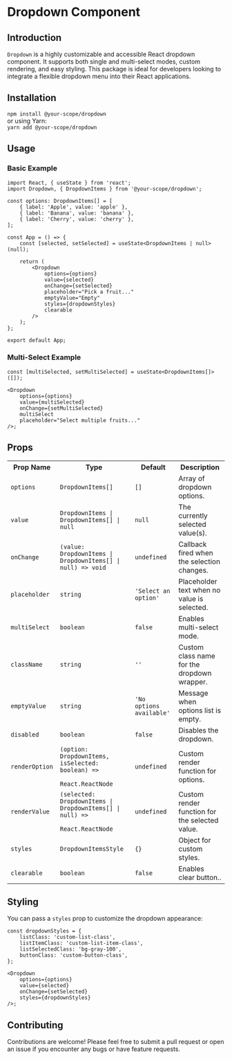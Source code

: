 <h1>Dropdown Component</h1>

<h2>Introduction</h2>

<code>Dropdown</code> is a highly customizable and accessible React dropdown component. It supports both single and multi-select modes, custom rendering, and easy styling. This package is ideal for developers looking to integrate a flexible dropdown menu into their React applications.

<h2>Installation</h2>

<code>npm install @your-scope/dropdown</code> <br />
or using Yarn: <br />
<code>yarn add @your-scope/dropdown</code>

<h2>Usage</h2>
<h3>Basic Example</h3>

```
import React, { useState } from 'react';
import Dropdown, { DropdownItems } from '@your-scope/dropdown';

const options: DropdownItems[] = [
	{ label: 'Apple', value: 'apple' },
	{ label: 'Banana', value: 'banana' },
	{ label: 'Cherry', value: 'cherry' },
];

const App = () => {
	const [selected, setSelected] = useState<DropdownItems | null>(null);

	return (
		<Dropdown
			options={options}
			value={selected}
			onChange={setSelected}
			placeholder="Pick a fruit..."
			emptyValue="Empty"
			styles={dropdownStyles}
			clearable
		/>
	);
};

export default App;

```

<h3>Multi-Select Example</h3>

```
const [multiSelected, setMultiSelected] = useState<DropdownItems[]>([]);

<Dropdown
	options={options}
	value={multiSelected}
	onChange={setMultiSelected}
	multiSelect
	placeholder="Select multiple fruits..."
/>;

```

<h2>Props</h2>
<table>
	<tbody>
		<tr>
			<th><span>Prop Name</span></th>
			<th><span>Type</span></th>
			<th><span>Default</span></th>
			<th><span>Description</span></th>
		</tr>
		<tr>
			<td>
				<code><span>options</span></code>
			</td>
			<td>
				<code><span>DropdownItems[]</span></code>
			</td>
			<td>
				<code><span>[]</span></code>
			</td>
			<td><span>Array of dropdown options.</span></td>
		</tr>
		<tr>
			<td>
				<code><span>value</span></code>
			</td>
			<td>
				<code><span>DropdownItems | DropdownItems[] | null</span></code>
			</td>
			<td>
				<code><span>null</span></code>
			</td>
			<td><span>The currently selected value(s).</span></td>
		</tr>
		<tr>
			<td>
				<code><span>onChange</span></code>
			</td>
			<td>
				<code
					><span
						>(value: DropdownItems | DropdownItems[] | null) =&gt; void</span
					></code
				>
			</td>
			<td>
				<code><span>undefined</span></code>
			</td>
			<td><span>Callback fired when the selection changes.</span></td>
		</tr>
		<tr>
			<td>
				<code><span>placeholder</span></code>
			</td>
			<td>
				<code><span>string</span></code>
			</td>
			<td>
				<code><span>'Select an option'</span></code>
			</td>
			<td><span>Placeholder text when no value is selected.</span></td>
		</tr>
		<tr>
			<td>
				<code><span>multiSelect</span></code>
			</td>
			<td>
				<code><span>boolean</span></code>
			</td>
			<td>
				<code><span>false</span></code>
			</td>
			<td><span>Enables multi-select mode.</span></td>
		</tr>
		<tr>
			<td>
				<code><span>className</span></code>
			</td>
			<td>
				<code><span>string</span></code>
			</td>
			<td>
				<code><span>''</span></code>
			</td>
			<td><span>Custom class name for the dropdown wrapper.</span></td>
		</tr>
		<tr>
			<td>
				<code><span>emptyValue</span></code>
			</td>
			<td>
				<code><span>string</span></code>
			</td>
			<td>
				<code><span>'No options available'</span></code>
			</td>
			<td><span>Message when options list is empty.</span></td>
		</tr>
		<tr>
			<td>
				<code><span>disabled</span></code>
			</td>
			<td>
				<code><span>boolean</span></code>
			</td>
			<td>
				<code><span>false</span></code>
			</td>
			<td><span>Disables the dropdown.</span></td>
		</tr>
		<tr>
			<td>
				<code><span>renderOption</span></code>
			</td>
			<td>
				<code
					><span
						>(option: DropdownItems, isSelected: boolean) =&gt;
						React.ReactNode</span
					></code
				>
			</td>
			<td>
				<code><span>undefined</span></code>
			</td>
			<td><span>Custom render function for options.</span></td>
		</tr>
		<tr>
			<td>
				<code><span>renderValue</span></code>
			</td>
			<td>
				<code
					><span
						>(selected: DropdownItems | DropdownItems[] | null) =&gt;
						React.ReactNode</span
					></code
				>
			</td>
			<td>
				<code><span>undefined</span></code>
			</td>
			<td><span>Custom render function for the selected value.</span></td>
		</tr>
		<tr>
			<td>
				<code><span>styles</span></code>
			</td>
			<td>
				<code><span>DropdownItemsStyle</span></code>
			</td>
			<td>
				<code><span>{}</span></code>
			</td>
			<td><span>Object for custom styles.</span></td>
		</tr>
		<tr>
			<td>
				<code><span>clearable</span></code>
			</td>
			<td>
				<code><span>boolean</span></code>
			</td>
			<td>
				<code><span>false</span></code>
			</td>
			<td><span>Enables clear button..</span></td>
		</tr>
	</tbody>
</table>

<h2>Styling</h2>

You can pass a <code>styles</code> prop to customize the dropdown appearance:

```
const dropdownStyles = {
	listClass: 'custom-list-class',
	listItemClass: 'custom-list-item-class',
	listSelectedClass: 'bg-gray-100',
	buttonClass: 'custom-button-class',
};

<Dropdown
	options={options}
	value={selected}
	onChange={setSelected}
	styles={dropdownStyles}
/>;
```

<h2>Contributing</h2>

Contributions are welcome! Please feel free to submit a pull request or open an issue if you encounter any bugs or have feature requests.
